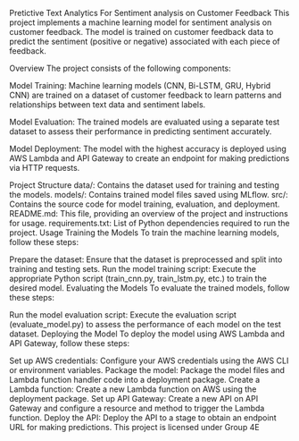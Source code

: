 Pretictive Text Analytics For Sentiment analysis on Customer Feedback
This project implements a machine learning model for sentiment analysis on customer feedback. The model is trained on customer feedback data to predict the sentiment (positive or negative) associated with each piece of feedback.

Overview
The project consists of the following components:

Model Training: Machine learning models (CNN, Bi-LSTM, GRU, Hybrid CNN) are trained on a dataset of customer feedback to learn patterns and relationships between text data and sentiment labels.

Model Evaluation: The trained models are evaluated using a separate test dataset to assess their performance in predicting sentiment accurately.

Model Deployment: The model with the highest accuracy is deployed using AWS Lambda and API Gateway to create an endpoint for making predictions via HTTP requests.

Project Structure
data/: Contains the dataset used for training and testing the models.
models/: Contains trained model files saved using MLflow.
src/: Contains the source code for model training, evaluation, and deployment.
README.md: This file, providing an overview of the project and instructions for usage.
requirements.txt: List of Python dependencies required to run the project.
Usage
Training the Models
To train the machine learning models, follow these steps:

Prepare the dataset: Ensure that the dataset is preprocessed and split into training and testing sets.
Run the model training script: Execute the appropriate Python script (train_cnn.py, train_lstm.py, etc.) to train the desired model.
Evaluating the Models
To evaluate the trained models, follow these steps:

Run the model evaluation script: Execute the evaluation script (evaluate_model.py) to assess the performance of each model on the test dataset.
Deploying the Model
To deploy the model using AWS Lambda and API Gateway, follow these steps:

Set up AWS credentials: Configure your AWS credentials using the AWS CLI or environment variables.
Package the model: Package the model files and Lambda function handler code into a deployment package.
Create a Lambda function: Create a new Lambda function on AWS using the deployment package.
Set up API Gateway: Create a new API on API Gateway and configure a resource and method to trigger the Lambda function.
Deploy the API: Deploy the API to a stage to obtain an endpoint URL for making predictions.
This project is licensed under Group 4E
